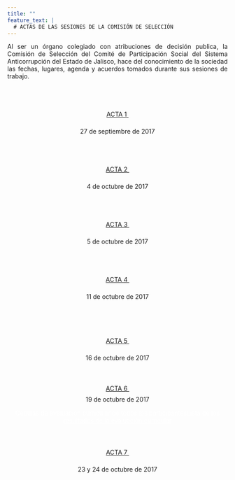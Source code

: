 ```yaml
---
title: ""
feature_text: |
  # ACTAS DE LAS SESIONES DE LA COMISIÓN DE SELECCIÓN
---
```


<p style="text-align:justify">Al ser un órgano colegiado con atribuciones de decisión publica, la Comisión de Selección del Comité de Participación Social del Sistema Anticorrupción del Estado de Jalisco, hace del conocimiento de la sociedad las fechas, lugares, agenda y acuerdos tomados durante sus sesiones de trabajo.</p>
<p></p><p></p>

<div class="flex-grid-fourths  actas" style="overflow-x: hidden;">

<div class="col"><div style="text-align:center"> <br>
<a href="/actas/Acta01.pdf" class="svg_text_link2"> <svg class="icon" role="img" style="width: 32px; height: 32px;"> <use xlink:href="#doc-pdf"></use></svg><br>
<span class="specialunderline3  bigg" style="line-height: 2rem;">ACTA 1&nbsp;</span> </a><p></p><span class="small">27 de septiembre de 2017</span><p></p></div> </div>


<div class="col"><div style="text-align:center"> <br>
 <a href="/actas/Acta02.pdf" class="svg_text_link2"> <svg class="icon" role="img" style="width: 32px; height: 32px;"> <use xlink:href="#doc-pdf"></use></svg><br>
<span class="specialunderline3  bigg" style="line-height: 2rem;">ACTA 2&nbsp;</span> </a><p></p><span class="small">4 de octubre de 2017</span><p></p></div> </div>


<div class="col"><div style="text-align:center"> <br>
 <a href="/actas/Acta03.pdf" class="svg_text_link2"> <svg class="icon" role="img" style="width: 32px; height: 32px;"> <use xlink:href="#doc-pdf"></use></svg><br>
<span class="specialunderline3  bigg" style="line-height: 2rem;">ACTA 3&nbsp;</span> </a><p></p><span class="small">5 de octubre de 2017</span><p></p></div> </div>

<div class="col"><div style="text-align:center"> <br>
 <a href="/actas/Acta04.pdf" class="svg_text_link2"> <svg class="icon" role="img" style="width: 32px; height: 32px;"> <use xlink:href="#doc-pdf"></use></svg><br>
<span class="specialunderline3  bigg" style="line-height: 2rem;">ACTA 4&nbsp;</span> </a><p></p><span class="small">11 de octubre de 2017</span><p></p></div> </div>

</div><p></p>


<div class="flex-grid-fourths2  actas">

<div class="col"><div style="text-align:center"> <br>
 <a href="/actas/Acta05.pdf" class="svg_text_link2"> <svg class="icon" role="img" style="width: 32px; height: 32px;"> <use xlink:href="#doc-pdf"></use></svg><br>
<span class="specialunderline3  bigg" style="line-height: 2rem;">ACTA 5&nbsp;</span> </a><p></p><span class="small">16 de octubre de 2017</span><p></p></div> </div>


<div class="col"><div style="text-align:center">
 <a href="/actas/Acta06.pdf" class="svg_text_link2"> <svg class="icon" role="img" style="width: 32px; height: 32px;"> <use xlink:href="#doc-pdf"></use></svg><br>
<span class="specialunderline3  bigg" style="line-height: 2rem;">ACTA 6&nbsp;</span> </a><br><span class="small">19 de octubre de 2017</span><p></p> <a class="button  small  button3" href="/cedulas" style="color: #ffffff; width: 92%">Cédulas de evaluación curricular de todos los participantes</a><a class="button  small  button3" href="/lista-resultados" style="color: #ffffff; width: 92%">Lista de los resultados de la evaluación curricular</a>  </div> </div>


<div class="col"><div style="text-align:center"> <br>
 <a href="/actas/Acta07.pdf" class="svg_text_link2"> <svg class="icon" role="img" style="width: 32px; height: 32px;"> <use xlink:href="#doc-pdf"></use></svg><br>
<span class="specialunderline3  bigg" style="line-height: 2rem;">ACTA 7&nbsp;</span> </a><p></p><span class="small">23 y 24 de octubre de 2017</span><p></p></div> </div>



</div>

<p></p>
<p></p>
<p></p>
<p></p>
